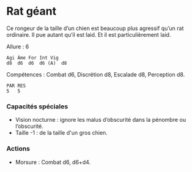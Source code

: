 # Rat géant

Ce rongeur de la taille d’un chien est beaucoup plus agressif qu’un rat ordinaire. Il pue autant qu’il est laid. Et il est particulièrement laid.

Allure : 6

	Agi	Âme	For	Int	Vig
	d8	d6	d6	d6 (A)	d8

Compétences : Combat d6, Discrétion d8, Escalade d8, Perception d8.

	PAR	RES
	5	5

### Capacités spéciales
- Vision nocturne : ignore les malus d’obscurité dans la pénombre ou l’obscurité.
- Taille -1 : de la taille d'un gros chien.

### Actions
- Morsure : Combat d6, d6+d4.
